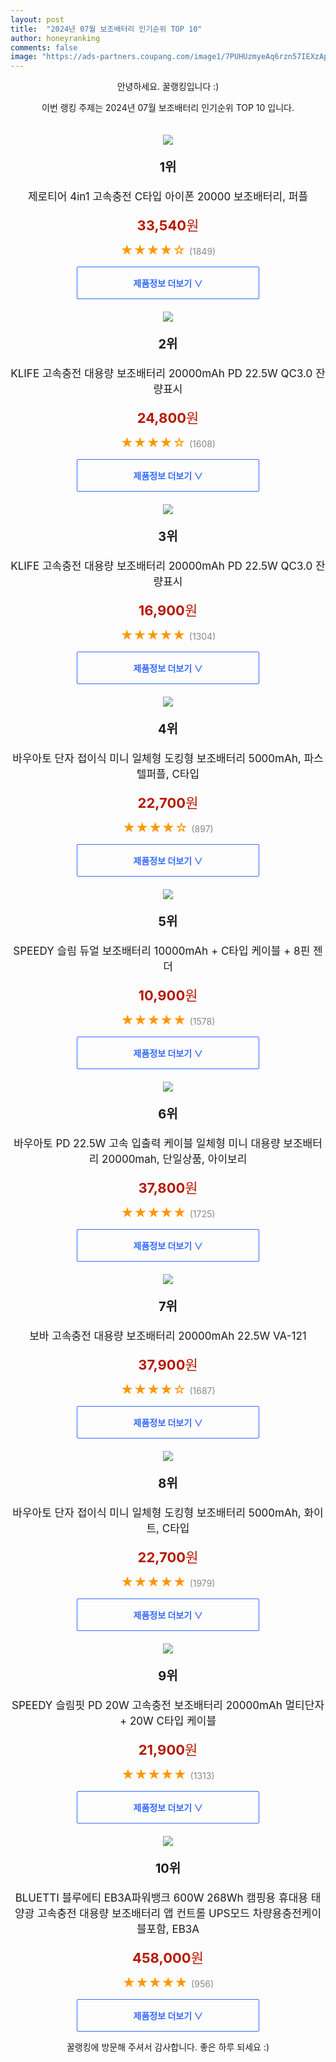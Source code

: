 ```yaml
---
layout: post
title:  "2024년 07월 보조배터리 인기순위 TOP 10"
author: honeyranking
comments: false
image: "https://ads-partners.coupang.com/image1/7PUHUzmyeAq6rzn57IEXzAp96DW92Y7HgMyF5V9ATKvGsuWdT5wwp_tm28L82bX6z-y_ctCfR5qZxnssn002D5ESaOZzTdaoVhunCPTRWjol5JwAavwwkvlsJxN12P3C__TB--Mv1Qc3Lur1IXnDyxvabUKCdXmYWSZA-8PfoGWru57aLIv1h6aMvhILCr7JhooaZz_E5CRfw4-YJqcBw1BgP2JMoXGd8x1XUoAK0DLVomSZ5tNTW5V77aw6IJ3BeiqKR5rj6uZ2dB9iCE99pTV5gwEeEvAYnlbeouJgoxnQDWi7vTb0lA-46OknA2o="
---
```

<p style="text-align: center;">안녕하세요. 꿀랭킹입니다 :)</p>
<p style="text-align: center;">이번 랭킹 주제는 2024년 07월 보조배터리 인기순위 TOP 10 입니다.</p><center><img src="https://ads-partners.coupang.com/image1/7PUHUzmyeAq6rzn57IEXzAp96DW92Y7HgMyF5V9ATKvGsuWdT5wwp_tm28L82bX6z-y_ctCfR5qZxnssn002D5ESaOZzTdaoVhunCPTRWjol5JwAavwwkvlsJxN12P3C__TB--Mv1Qc3Lur1IXnDyxvabUKCdXmYWSZA-8PfoGWru57aLIv1h6aMvhILCr7JhooaZz_E5CRfw4-YJqcBw1BgP2JMoXGd8x1XUoAK0DLVomSZ5tNTW5V77aw6IJ3BeiqKR5rj6uZ2dB9iCE99pTV5gwEeEvAYnlbeouJgoxnQDWi7vTb0lA-46OknA2o=" style="margin-top:20px" /></center><p style="text-align: center; font-size: 20px"><b>1위</b></p><p style="text-align: center; font-size: 17px">제로티어 4in1 고속충전 C타입 아이폰 20000 보조배터리, 퍼플</p><p style="text-align: center;"><span style="color: #b61800; font-size: 22px;"><b>33,540</b>원</span></p><p style="text-align: center;"><span style="color: #ff9600; font-size: 20px;">★★★★☆ </span><span style="color: #878787;">(1849)</span></p><center><a href="https://link.coupang.com/re/AFFSDP?lptag=AF3899140&subid=honeyrank&pageKey=7915563428&itemId=21730819563&vendorItemId=88779988404&traceid=V0-153-98fb435aac31700c&clickBeacon=c82a6ce0-49d5-11ef-8a07-909a9a6b612f%7E3&requestid=20240725010000655152129644&token=31850C%7CMIXED"><div style="font-size: 14px; display: inline-block; padding: 15px 90px; color: #346aff; border-radius: 2px; border: 1px solid #346aff; cursor: pointer;"><b>제품정보 더보기 &or;</b></div></a></center><center><img src="https://ads-partners.coupang.com/image1/ZK2CJrX7IfS4qmuyZOu_ECzAulJgkyZMP1eTKSCmf1RwhDbfHyntrHdXxoOKfdZeXcMO-Z7esb90l_xz_VRvLi-J68z2x_YWGn_1G73wc5ICOOjRw_h4r1pJkvUmde7MDIYzfcI9OO1KAJZ2M8GL2YW7Y7wkW2P0Xh7V5m9DOK-3JlkKn3C1SyMG4h-Y9Ikg5JgbDYMo1n4gYdZk3gVrMEJxVymVdeBOkG1QgqQJU7ATLV-0HobQq8RZrOO2h-VbHtiRYE1RmJjyqvG0h8fejwaOYaKVh6zA2DyDoS4sChxgyzklQgb2lN4=" style="margin-top:20px" /></center><p style="text-align: center; font-size: 20px"><b>2위</b></p><p style="text-align: center; font-size: 17px">KLIFE 고속충전 대용량 보조배터리 20000mAh PD 22.5W QC3.0 잔량표시</p><p style="text-align: center;"><span style="color: #b61800; font-size: 22px;"><b>24,800</b>원</span></p><p style="text-align: center;"><span style="color: #ff9600; font-size: 20px;">★★★★☆ </span><span style="color: #878787;">(1608)</span></p><center><a href="https://link.coupang.com/re/AFFSDP?lptag=AF3899140&subid=honeyrank&pageKey=7295770123&itemId=18657342774&vendorItemId=86217114985&traceid=V0-153-82410855124843c2&requestid=20240725010000655152129644&token=31850C%7CMIXED"><div style="font-size: 14px; display: inline-block; padding: 15px 90px; color: #346aff; border-radius: 2px; border: 1px solid #346aff; cursor: pointer;"><b>제품정보 더보기 &or;</b></div></a></center><center><img src="https://ads-partners.coupang.com/image1/P4XTaIqIgU_NOSnkP69kZTFNuC2gDWq2KAebUWcgROwn6rAGKYNDyLP7VXx5zqrhE5OMGW2kp8SdYv192iKoCsd3LQRJQYrY5tIO3ppXoaN3W9Qd1GdKIFYep2TrKxoP4qbLT4vctjwo1MvQ0DTJ4__kaQ649cqwSSocT5IyNCeomvwYXnmqN9VLwNk3lsMQUY4ehNv40A9A2uA-qh4yTiLfCy9d97YOUQZsI-rwY-41y3AnisPlOIAh3fM6LprH6BsW0KHxoQy-nVSpDZ_AcDocvCApd-achSTdwI1xJbCDy6JcPeirWY3P" style="margin-top:20px" /></center><p style="text-align: center; font-size: 20px"><b>3위</b></p><p style="text-align: center; font-size: 17px">KLIFE 고속충전 대용량 보조배터리 20000mAh PD 22.5W QC3.0 잔량표시</p><p style="text-align: center;"><span style="color: #b61800; font-size: 22px;"><b>16,900</b>원</span></p><p style="text-align: center;"><span style="color: #ff9600; font-size: 20px;">★★★★★ </span><span style="color: #878787;">(1304)</span></p><center><a href="https://link.coupang.com/re/AFFSDP?lptag=AF3899140&subid=honeyrank&pageKey=7295770123&itemId=22433585732&vendorItemId=89964421575&traceid=V0-153-82410855124843c2&requestid=20240725010000655152129644&token=31850C%7CMIXED"><div style="font-size: 14px; display: inline-block; padding: 15px 90px; color: #346aff; border-radius: 2px; border: 1px solid #346aff; cursor: pointer;"><b>제품정보 더보기 &or;</b></div></a></center><center><img src="https://ads-partners.coupang.com/image1/8h8e_O1W6SIE6LTI8m4ecdW5Q1LR-IJO5DNuVvW5MKeo0AKiyimXiMDXuhJJGEqJ2j4NNUPKJgyGf1EhKD2QCBBhwLKmsP0pvp5E8e59XHqZ7N6UzX2RwaYfCjoocPxVd4CqDdq4noHJfREHfivtI3Ha5nRUuyDruq3Dpl1qJo9cL68WL8oscCyRp1fPU9Wj0K25lLCaz6_perB-DVJcZobfzK30Am2hU9kss6RzTYPd_dWq7u7f_d7bjvDp2EgxXWn4Y1IDFeoOIDuGvl4aou5F1TzmKLGfe8IOvrm7CBhI21p2yU734BKKy7-1fTer" style="margin-top:20px" /></center><p style="text-align: center; font-size: 20px"><b>4위</b></p><p style="text-align: center; font-size: 17px">바우아토 단자 접이식 미니 일체형 도킹형 보조배터리 5000mAh, 파스텔퍼플, C타입</p><p style="text-align: center;"><span style="color: #b61800; font-size: 22px;"><b>22,700</b>원</span></p><p style="text-align: center;"><span style="color: #ff9600; font-size: 20px;">★★★★☆ </span><span style="color: #878787;">(897)</span></p><center><a href="https://link.coupang.com/re/AFFSDP?lptag=AF3899140&subid=honeyrank&pageKey=8098806194&itemId=22900542048&vendorItemId=89935066289&traceid=V0-153-a6e84c31ad8251b1&clickBeacon=c82a6ce0-49d5-11ef-aae9-51985da17382%7E3&requestid=20240725010000655152129644&token=31850C%7CMIXED"><div style="font-size: 14px; display: inline-block; padding: 15px 90px; color: #346aff; border-radius: 2px; border: 1px solid #346aff; cursor: pointer;"><b>제품정보 더보기 &or;</b></div></a></center><center><img src="https://ads-partners.coupang.com/image1/E7euRLBCKSD0NkOWE6OfEF4wRj4Q2jVI7tGmELWc86cF7rNMQl63iE7u72wYO5tICxRXRViDAiPjFJWhk2HTl-fCnYYMvf95hPCPL-lbyjET0nzaIDigfmYEpvSgZ0QLP8T3ft2V-C23uaJod7SIz9A2EOjc_JjUK8oVpGONNUdXxqs68HDWg29M6JiVKd_9MVuIEY4i9ZKWGxhZ9nIQEQTB-d-03MQBQ851R2Xr4pTd7lA8kKH9d5MMGm8XtIh6RoZL1OJwOZJzVKXOYdPjlpjgPbREmMQjwQVp" style="margin-top:20px" /></center><p style="text-align: center; font-size: 20px"><b>5위</b></p><p style="text-align: center; font-size: 17px">SPEEDY 슬림 듀얼 보조배터리 10000mAh + C타입 케이블 + 8핀 젠더</p><p style="text-align: center;"><span style="color: #b61800; font-size: 22px;"><b>10,900</b>원</span></p><p style="text-align: center;"><span style="color: #ff9600; font-size: 20px;">★★★★★ </span><span style="color: #878787;">(1578)</span></p><center><a href="https://link.coupang.com/re/AFFSDP?lptag=AF3899140&subid=honeyrank&pageKey=7869821820&itemId=21495978975&vendorItemId=5307361030&traceid=V0-153-74aedf1a6ceb48aa&requestid=20240725010000655152129644&token=31850C%7CMIXED"><div style="font-size: 14px; display: inline-block; padding: 15px 90px; color: #346aff; border-radius: 2px; border: 1px solid #346aff; cursor: pointer;"><b>제품정보 더보기 &or;</b></div></a></center><center><img src="https://ads-partners.coupang.com/image1/SQrd4HTzRlIkhOy7SZzOBW52J3WUUesOTflfUyihvUE8JU9qKkW4SDXFV8gHSGrHd6DtyR4iKOKh5XSkCtKp4gzwZKiqe_HAOqwXG3ubgn6VX8WRsKhmBKS86clLXwmclhAqkmd88qV4Jtl16Xx7JSyc0IPTJZufngXaW2fS3RPYPrjWoCSbex9DJmTWutGW6VbmNqIM4NloV26cZVt4d-fkNRg96rD86gEkmBPIUsWpPbBJrXrySvhRAI3eWB_eWn0I_8YCDemr5NhY2638znzhZeqrlLK0rkN6eoW55rfUnfCR8ApLU-t7CMlwCA==" style="margin-top:20px" /></center><p style="text-align: center; font-size: 20px"><b>6위</b></p><p style="text-align: center; font-size: 17px">바우아토 PD 22.5W 고속 입출력 케이블 일체형 미니 대용량 보조배터리 20000mah, 단일상품, 아이보리</p><p style="text-align: center;"><span style="color: #b61800; font-size: 22px;"><b>37,800</b>원</span></p><p style="text-align: center;"><span style="color: #ff9600; font-size: 20px;">★★★★★ </span><span style="color: #878787;">(1725)</span></p><center><a href="https://link.coupang.com/re/AFFSDP?lptag=AF3899140&subid=honeyrank&pageKey=8019765127&itemId=22408399382&vendorItemId=89453258434&traceid=V0-153-62442076086146d8&clickBeacon=c82a6ce0-49d5-11ef-97eb-f61507c000b1%7E3&requestid=20240725010000655152129644&token=31850C%7CMIXED"><div style="font-size: 14px; display: inline-block; padding: 15px 90px; color: #346aff; border-radius: 2px; border: 1px solid #346aff; cursor: pointer;"><b>제품정보 더보기 &or;</b></div></a></center><center><img src="https://ads-partners.coupang.com/image1/VRF9IDn3jk-RT7o8VWy3d15zGS2HYuGI4a60HUFQDGJqntWD9JYZMn32r9oQmUD3e3MHF8ACDZMUFUAc-brXiY_wkaBJEbtDjp_X9157ahYqcK82D2UJaczWwvYKMeeHFesj_wkYngpm9XyAbHXyoFMpbhrfDlEqbHkXMPwYYxkIhQNN_qoo1yRpGqBMV00UDDjatRIUVYuN0r_jzyI8sxCJYgeB7ckUFmCYiay0CzsmjirkE0JQm4m8ut7ECXyY9RBeCnrE9ZlXnSsB3aHB7QAqSzhIGaTMzOBOBbRqhJox8DoyOetSQEEQCQ==" style="margin-top:20px" /></center><p style="text-align: center; font-size: 20px"><b>7위</b></p><p style="text-align: center; font-size: 17px">보바 고속충전 대용량 보조배터리 20000mAh 22.5W VA-121</p><p style="text-align: center;"><span style="color: #b61800; font-size: 22px;"><b>37,900</b>원</span></p><p style="text-align: center;"><span style="color: #ff9600; font-size: 20px;">★★★★☆ </span><span style="color: #878787;">(1687)</span></p><center><a href="https://link.coupang.com/re/AFFSDP?lptag=AF3899140&subid=honeyrank&pageKey=7463762390&itemId=19460198224&vendorItemId=87624238247&traceid=V0-153-9c33ca7040b840af&requestid=20240725010000655152129644&token=31850C%7CMIXED"><div style="font-size: 14px; display: inline-block; padding: 15px 90px; color: #346aff; border-radius: 2px; border: 1px solid #346aff; cursor: pointer;"><b>제품정보 더보기 &or;</b></div></a></center><center><img src="https://ads-partners.coupang.com/image1/K3KCqXVvq8sS1zR0K3w3TCcjIJTtMeQiO0__hxIzgbApSy5XZXYWaeQwXk6wzecCtbod58IBplOLB3sJjhT7wPxfmnbm8iNu9tsU7LOcRD3uZJHX3QTMMDwgAIPFV-A2C3tAaEu5H8UyLNkKHPCbdsS9rfFek81lxU9bKYOkPSR5zD313r2U81-f8FFev--DfHlguxM8dfVQvBAgdS2gv9SfElcW_tfVEXzQ28qP6ziuU6xJoeIUtFhorYKSNS215trp59UawPjtqxve7zvZXbxpoXlAauv8J9-A66m2wVvPIQewouA2q7VBbZ-yTw==" style="margin-top:20px" /></center><p style="text-align: center; font-size: 20px"><b>8위</b></p><p style="text-align: center; font-size: 17px">바우아토 단자 접이식 미니 일체형 도킹형 보조배터리 5000mAh, 화이트, C타입</p><p style="text-align: center;"><span style="color: #b61800; font-size: 22px;"><b>22,700</b>원</span></p><p style="text-align: center;"><span style="color: #ff9600; font-size: 20px;">★★★★★ </span><span style="color: #878787;">(1979)</span></p><center><a href="https://link.coupang.com/re/AFFSDP?lptag=AF3899140&subid=honeyrank&pageKey=8098806194&itemId=22900542055&vendorItemId=89935066363&traceid=V0-153-a6e84c31ad8251b1&clickBeacon=c82a6ce0-49d5-11ef-bf66-ce13dc6125f6%7E3&requestid=20240725010000655152129644&token=31850C%7CMIXED"><div style="font-size: 14px; display: inline-block; padding: 15px 90px; color: #346aff; border-radius: 2px; border: 1px solid #346aff; cursor: pointer;"><b>제품정보 더보기 &or;</b></div></a></center><center><img src="https://ads-partners.coupang.com/image1/b0q2eBJ5XCa4vjFGbwvzJ6AZIC_91NYMt8-A_RSHl1h17qF7-OyfPKxk8I9BoYx6rnjZrnmcoURVBKE-E4UK7NXj1puh7hHtPJ--CKxvgTNx4jPOVAyH5J6LQ30BfbVV5PsiYYSHGqeYTxxEhUSR-yV5tAZ56wR9kFDzFZR9Z833HyVejsaq6GA6sOUbKGdFbRJAIeOmVm4kmM0wE_04QhPTs_t-sEBarQDk_ZBnzryScbBmhCIsrpl0_rHgtUM9xMdgtiZHzEw-DRLeG_akcAD57fIeSbySkrx6" style="margin-top:20px" /></center><p style="text-align: center; font-size: 20px"><b>9위</b></p><p style="text-align: center; font-size: 17px">SPEEDY 슬림핏 PD 20W 고속충전 보조배터리 20000mAh 멀티단자 + 20W C타입 케이블</p><p style="text-align: center;"><span style="color: #b61800; font-size: 22px;"><b>21,900</b>원</span></p><p style="text-align: center;"><span style="color: #ff9600; font-size: 20px;">★★★★★ </span><span style="color: #878787;">(1313)</span></p><center><a href="https://link.coupang.com/re/AFFSDP?lptag=AF3899140&subid=honeyrank&pageKey=6484546752&itemId=14209583179&vendorItemId=81455055645&traceid=V0-153-7d25156a2408d940&requestid=20240725010000655152129644&token=31850C%7CMIXED"><div style="font-size: 14px; display: inline-block; padding: 15px 90px; color: #346aff; border-radius: 2px; border: 1px solid #346aff; cursor: pointer;"><b>제품정보 더보기 &or;</b></div></a></center><center><img src="https://ads-partners.coupang.com/image1/VUprXc8BFoa7OjoGVYhj4unqNgKYrVMFGLfjRphDA_IGS2d5dQYx85Dlj25kJY167JNfuGwpF9worYgEwNMzC9ZplRHLSnS2za8QIPsGzw4vq_JACnv7tmQ0nfRPzKc89QtD9TNOeya2CRgipNjcwPmUMZABNpbdaE0Ghpt73COk-j7IUVmRl42zHVdHUCwG-pJbOp5HEIT4c3nl9c6SCUbrqwIZKFy5_H5iy5RqIrw-2wzjig45Y9ITmG2iaQ73Gsx2WfdIXCGdY0qZ4M1uc628rfxcFfdpUipKp0uW9ODrVqRGmZYoLblNivJTMNA=" style="margin-top:20px" /></center><p style="text-align: center; font-size: 20px"><b>10위</b></p><p style="text-align: center; font-size: 17px">BLUETTI 블루에티 EB3A파워뱅크 600W 268Wh 캠핑용 휴대용 태양광 고속충전 대용량 보조배터리 앱 컨트롤 UPS모드 차량용충전케이블포함, EB3A</p><p style="text-align: center;"><span style="color: #b61800; font-size: 22px;"><b>458,000</b>원</span></p><p style="text-align: center;"><span style="color: #ff9600; font-size: 20px;">★★★★★ </span><span style="color: #878787;">(956)</span></p><center><a href="https://link.coupang.com/re/AFFSDP?lptag=AF3899140&subid=honeyrank&pageKey=7225750654&itemId=18322103426&vendorItemId=86409643696&traceid=V0-153-de5ae08a4353362f&clickBeacon=c82a6ce0-49d5-11ef-8252-22029666a028%7E3&requestid=20240725010000655152129644&token=31850C%7CMIXED"><div style="font-size: 14px; display: inline-block; padding: 15px 90px; color: #346aff; border-radius: 2px; border: 1px solid #346aff; cursor: pointer;"><b>제품정보 더보기 &or;</b></div></a></center><p style="text-align: center;">꿀랭킹에 방문해 주셔서 감사합니다. 좋은 하루 되세요 :)</p>